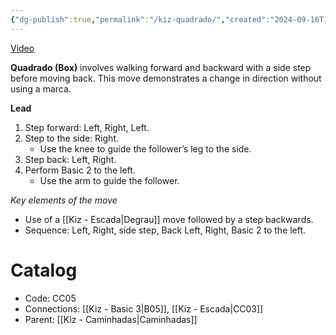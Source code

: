 ```yaml
---
{"dg-publish":true,"permalink":"/kiz-quadrado/","created":"2024-09-16T14:58:58.805-04:00","updated":"2024-10-01T11:00:16.589-04:00"}
---
```



[Video](https://youtu.be/A-U6t7W2fuA)

**Quadrado (Box)** involves walking forward and backward with a side step before moving back. This move demonstrates a change in direction without using a marca.

**Lead**
1. Step forward: Left, Right, Left.
2. Step to the side: Right.
   - Use the knee to guide the follower’s leg to the side.
3. Step back: Left, Right.
4. Perform Basic 2 to the left.
   - Use the arm to guide the follower.

*Key elements of the move*
- Use of a [[Kiz - Escada\|Degrau]] move followed by a step backwards.
- Sequence: Left, Right, side step, Back Left, Right, Basic 2 to the left.

# Catalog

- Code: CC05
- Connections: [[Kiz - Basic 3\|B05]], [[Kiz - Escada\|CC03]]
- Parent: [[Kiz - Caminhadas\|Caminhadas]]
